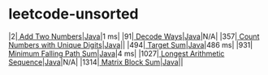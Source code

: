 # leetcode-unsorted
|2|[ Add Two Numbers](https://leetcode.com/problems/add-two-numbers/)|[Java](./solutions/2.%20Add%20Two%20Numbers.java)|1 ms|
|91|[ Decode Ways](https://leetcode.com/problems/decode-ways/)|[Java](./solutions/91.%20Decode%20Ways.java)|N/A|
|357|[ Count Numbers with Unique Digits](https://leetcode.com/problems/count-numbers-with-unique-digits/)|[Java](./solutions/357.%20Count%20Numbers%20with%20Unique%20Digits.java)||
|494|[ Target Sum](https://leetcode.com/problems/target-sum/)|[Java](./solutions/494.%20Target%20Sum.java)|486 ms|
|931|[ Minimum Falling Path Sum](https://leetcode.com/problems/minimum-falling-path-sum/)|[Java](./solutions/931.%20Minimum%20Falling%20Path%20Sum.java)|4 ms|
|1027|[ Longest Arithmetic Sequence](https://leetcode.com/problems/longest-arithmetic-sequence/)|[Java](./solutions/1027.%20Longest%20Arithmetic%20Sequence.java)|N/A|
|1314|[ Matrix Block Sum](https://leetcode.com/problems/matrix-block-sum/)|[Java](./solutions/1314.%20Matrix%20Block%20Sum.java)||
